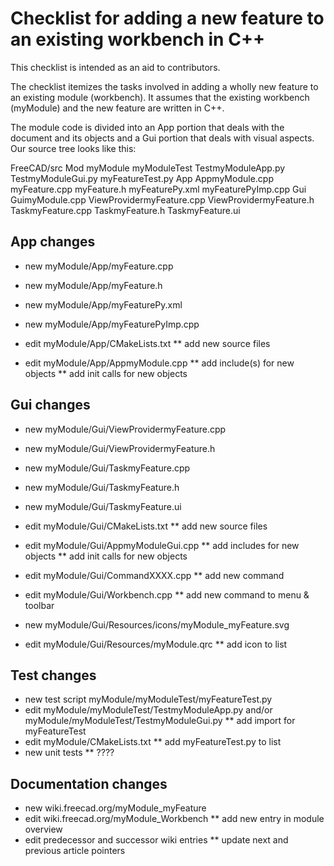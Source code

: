 # Checklist for adding a new feature to an existing workbench in C++

This checklist is intended as an aid to contributors.

The checklist itemizes the tasks involved in adding a wholly new feature to an
existing module (workbench). It assumes that the existing workbench (myModule) 
and the new feature are written in C++. 

The module code is divided into an App portion that deals with the document and
its objects and a Gui portion that deals with visual aspects. Our source tree looks
like this:


FreeCAD/src
    Mod
        myModule
            myModuleTest
                TestmyModuleApp.py
                TestmyModuleGui.py
                myFeatureTest.py
            App
                AppmyModule.cpp
                myFeature.cpp
                myFeature.h
                myFeaturePy.xml
                myFeaturePyImp.cpp
            Gui
                GuimyModule.cpp
                ViewProvidermyFeature.cpp
                ViewProvidermyFeature.h
                TaskmyFeature.cpp
                TaskmyFeature.h
                TaskmyFeature.ui


## App changes

* new myModule/App/myFeature.cpp
* new myModule/App/myFeature.h
* new myModule/App/myFeaturePy.xml
* new myModule/App/myFeaturePyImp.cpp

* edit myModule/App/CMakeLists.txt
** add new source files
* edit myModule/App/AppmyModule.cpp
** add include(s) for new objects
** add init calls for new objects

## Gui changes

* new myModule/Gui/ViewProvidermyFeature.cpp
* new myModule/Gui/ViewProvidermyFeature.h
* new myModule/Gui/TaskmyFeature.cpp
* new myModule/Gui/TaskmyFeature.h
* new myModule/Gui/TaskmyFeature.ui

* edit myModule/Gui/CMakeLists.txt
** add new source files
* edit myModule/Gui/AppmyModuleGui.cpp
** add includes for new objects
** add init calls for new objects
* edit myModule/Gui/CommandXXXX.cpp
** add new command
* edit myModule/Gui/Workbench.cpp
** add new command to menu & toolbar

* new myModule/Gui/Resources/icons/myModule_myFeature.svg
* edit myModule/Gui/Resources/myModule.qrc
** add icon to list

## Test changes

* new test script myModule/myModuleTest/myFeatureTest.py
* edit myModule/myModuleTest/TestmyModuleApp.py and/or myModule/myModuleTest/TestmyModuleGui.py 
** add import for myFeatureTest
* edit myModule/CMakeLists.txt
** add myFeatureTest.py to list
* new unit tests
** ????

## Documentation changes

* new wiki.freecad.org/myModule_myFeature
* edit wiki.freecad.org/myModule_Workbench
** add new entry in module overview
* edit predecessor and successor wiki entries
** update next and previous article pointers


